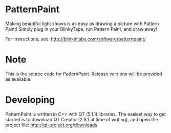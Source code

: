 PatternPaint
============

Making beautiful light shows is as easy as drawing a picture with Pattern Paint! Simply plug in your BlinkyTape, run Pattern Paint, and draw away!

For instructions, see:
http://blinkinlabs.com/software/patternpaint/



Note
====

This is the source code for PatternPaint. Release versions will be provided as available.


Developing
==========

PatternPaint is written in C++ with QT (5.1.1) libraries. The easiest way to get started is to download QT Creator
(2.8.1 at time of writing), and open the project file:
http://qt-project.org/downloads
